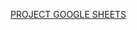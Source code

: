 [PROJECT GOOGLE SHEETS](https://docs.google.com/spreadsheets/d/1erqPpe8pSkJZWF0Kh-Y3df2UM5cR_GBu-41BGWt2txE/edit?usp=sharing)
